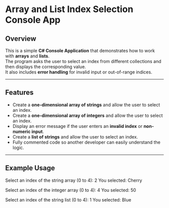 # Array and List Index Selection Console App

## Overview
This is a simple **C# Console Application** that demonstrates how to work with **arrays** and **lists**.  
The program asks the user to select an index from different collections and then displays the corresponding value.  
It also includes **error handling** for invalid input or out-of-range indices.

---

## Features
- Create a **one-dimensional array of strings** and allow the user to select an index.
- Create a **one-dimensional array of integers** and allow the user to select an index.
- Display an error message if the user enters an **invalid index** or **non-numeric input**.
- Create a **list of strings** and allow the user to select an index.
- Fully commented code so another developer can easily understand the logic.

---

## Example Usage
Select an index of the string array (0 to 4):
2
You selected: Cherry

Select an index of the integer array (0 to 4):
4
You selected: 50

Select an index of the string list (0 to 4):
1
You selected: Blue
